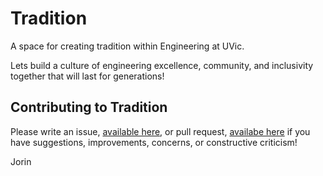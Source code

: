 # Tradition
A space for creating tradition within Engineering at UVic.

Lets build a culture of engineering excellence, community, and inclusivity together that will last for generations!

## Contributing to Tradition
Please write an issue, [available here](https://github.com/JorinRBM/Tradition/issues), or pull request, [availabe here](https://github.com/JorinRBM/Tradition/pulls) if you have suggestions, improvements, concerns, or constructive criticism!

Jorin

